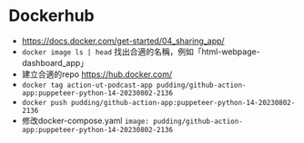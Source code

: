 # Dockerhub

- https://docs.docker.com/get-started/04_sharing_app/
- `docker image ls | head` 找出合適的名稱，例如「html-webpage-dashboard_app」
- 建立合適的repo https://hub.docker.com/
- `docker tag action-ut-podcast-app pudding/github-action-app:puppeteer-python-14-20230802-2136`
- `docker push pudding/github-action-app:puppeteer-python-14-20230802-2136`
- 修改docker-compose.yaml `image: pudding/github-action-app:puppeteer-python-14-20230802-2136`